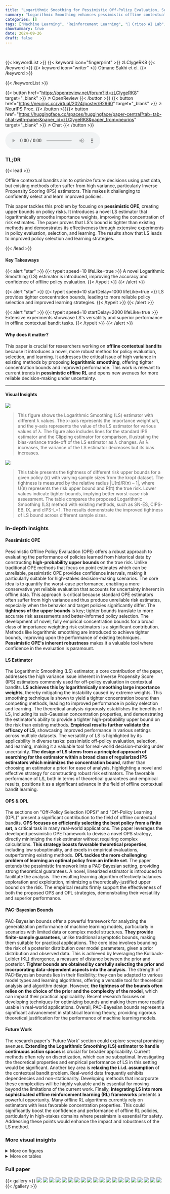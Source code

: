 ```yaml
---
title: "Logarithmic Smoothing for Pessimistic Off-Policy Evaluation, Selection and Learning"
summary: "Logarithmic Smoothing enhances pessimistic offline contextual bandit algorithms by providing tighter concentration bounds for improved policy evaluation, selection and learning."
categories: []
tags: ["Machine Learning", "Reinforcement Learning", "🏢 Criteo AI Lab",]
showSummary: true
date: 2024-09-26
draft: false
---
```


<br>

{{< keywordList >}}
{{< keyword icon="fingerprint" >}} zLClygeRK8 {{< /keyword >}}
{{< keyword icon="writer" >}} Otmane Sakhi et el. {{< /keyword >}}
 
{{< /keywordList >}}

{{< button href="https://openreview.net/forum?id=zLClygeRK8" target="_blank" >}}
↗ OpenReview
{{< /button >}}
{{< button href="https://neurips.cc/virtual/2024/poster/92960" target="_blank" >}}
↗ NeurIPS Proc.
{{< /button >}}{{< button href="https://huggingface.co/spaces/huggingface/paper-central?tab=tab-chat-with-paper&paper_id=zLClygeRK8&paper_from=neurips" target="_blank" >}}
↗ Chat
{{< /button >}}



<audio controls>
    <source src="https://ai-paper-reviewer.com/zLClygeRK8/podcast.wav" type="audio/wav">
    Your browser does not support the audio element.
</audio>


### TL;DR


{{< lead >}}

Offline contextual bandits aim to optimize future decisions using past data, but existing methods often suffer from high variance, particularly Inverse Propensity Scoring (IPS) estimators.  This makes it challenging to confidently select and learn improved policies.  

This paper tackles this problem by focusing on **pessimistic OPE**, creating upper bounds on policy risks.  It introduces a novel LS estimator that logarithmically smooths importance weights, improving the concentration of risk estimates.  The paper proves that LS's bound is tighter than existing methods and demonstrates its effectiveness through extensive experiments in policy evaluation, selection, and learning.  The results show that LS leads to improved policy selection and learning strategies.

{{< /lead >}}


#### Key Takeaways

{{< alert "star" >}}
{{< typeit speed=10 lifeLike=true >}} A novel Logarithmic Smoothing (LS) estimator is introduced, improving the accuracy and confidence of offline policy evaluation. {{< /typeit >}}
{{< /alert >}}

{{< alert "star" >}}
{{< typeit speed=10 startDelay=1000 lifeLike=true >}} LS provides tighter concentration bounds, leading to more reliable policy selection and improved learning strategies. {{< /typeit >}}
{{< /alert >}}

{{< alert "star" >}}
{{< typeit speed=10 startDelay=2000 lifeLike=true >}} Extensive experiments showcase LS's versatility and superior performance in offline contextual bandit tasks. {{< /typeit >}}
{{< /alert >}}

#### Why does it matter?
This paper is crucial for researchers working on **offline contextual bandits** because it introduces a novel, more robust method for policy evaluation, selection, and learning.  It addresses the critical issue of high variance in existing methods by proposing **logarithmic smoothing**, offering tighter concentration bounds and improved performance. This work is relevant to current trends in **pessimistic offline RL** and opens new avenues for more reliable decision-making under uncertainty.

------
#### Visual Insights



![](https://ai-paper-reviewer.com/zLClygeRK8/figures_4_1.jpg)

> This figure shows the Logarithmic Smoothing (LS) estimator with different λ values.  The x-axis represents the importance weight ωπ, and the y-axis represents the value of the LS estimator for various values of λ.  The figure also includes lines for the standard IPS estimator and the Clipping estimator for comparison, illustrating the bias-variance trade-off of the LS estimator as λ changes.  As λ increases, the variance of the LS estimator decreases but its bias increases.





![](https://ai-paper-reviewer.com/zLClygeRK8/tables_8_1.jpg)

> This table presents the tightness of different risk upper bounds for a given policy (π) with varying sample sizes from the kropt dataset. The tightness is measured by the relative radius |U(π)/R(π) – 1|, where U(π) represents the risk upper bound and R(π) the true risk. Lower values indicate tighter bounds, implying better worst-case risk assessment.  The table compares the proposed Logarithmic Smoothing (LS) method with existing methods, such as SN-ES, CIPS-EB, IX, and cIPS-L=1. The results demonstrate the improved tightness of LS bound across different sample sizes.





### In-depth insights


#### Pessimistic OPE
Pessimistic Offline Policy Evaluation (OPE) offers a robust approach to evaluating the performance of policies learned from historical data by constructing **high-probability upper bounds** on the true risk.  Unlike traditional OPE methods that focus on point estimates which can be unreliable, pessimistic OPE provides confidence intervals, making it particularly suitable for high-stakes decision-making scenarios.  The core idea is to quantify the worst-case performance, enabling a more conservative yet reliable evaluation that accounts for uncertainty inherent in offline data. This approach is critical because standard OPE estimators often suffer from high variance and thus produce unreliable risk estimates, especially when the behavior and target policies significantly differ. The **tightness of the upper bounds** is key; tighter bounds translate to more accurate risk assessments and better-informed policy selection.  The development of novel, fully empirical concentration bounds for a broad class of importance weighting risk estimators is a significant contribution.   Methods like logarithmic smoothing are introduced to achieve tighter bounds, improving upon the performance of existing techniques.  **Pessimistic OPE's inherent robustness** makes it a valuable tool where confidence in the evaluation is paramount.

#### LS Estimator
The Logarithmic Smoothing (LS) estimator, a core contribution of the paper, addresses the high variance issue inherent in Inverse Propensity Score (IPS) estimators commonly used for off-policy evaluation in contextual bandits.  **LS achieves this by logarithmically smoothing large importance weights**, thereby mitigating the instability caused by extreme weights.  This smoothing technique is shown to yield a tighter concentration bound than competing methods, leading to improved performance in policy selection and learning. The theoretical analysis rigorously establishes the benefits of LS, including its sub-Gaussian concentration properties, and demonstrating the estimator's ability to provide a tighter high-probability upper bound on the risk than existing methods.  **Empirical results further validate the efficacy of LS**, showcasing improved performance in various settings across multiple datasets. The versatility of LS is highlighted by its applicability in diverse tasks: pessimistic off-policy evaluation, selection, and learning, making it a valuable tool for real-world decision-making under uncertainty.  **The design of LS stems from a principled approach of searching for the estimator within a broad class of regularized IPS estimators which minimizes the concentration bound**, rather than choosing an estimator a priori for ease of analysis, highlighting a novel and effective strategy for constructing robust risk estimators.  The favorable performance of LS, both in terms of theoretical guarantees and empirical results, positions it as a significant advance in the field of offline contextual bandit learning.

#### OPS & OPL
The sections on "Off-Policy Selection (OPS)" and "Off-Policy Learning (OPL)" present a significant contribution to the field of offline contextual bandits.  **OPS focuses on efficiently selecting the best policy from a finite set**, a critical task in many real-world applications.  The paper leverages the developed pessimistic OPE framework to devise a novel OPS strategy, directly minimizing the risk estimator without requiring complex calculations.  **This strategy boasts favorable theoretical properties**, including low suboptimality, and excels in empirical evaluations, outperforming existing methods.  **OPL tackles the more challenging problem of learning an optimal policy from an infinite set**.  The paper extends the pessimistic framework into a PAC-Bayesian setting, providing strong theoretical guarantees.  A novel, linearized estimator is introduced to facilitate the analysis. The resulting learning algorithm effectively balances exploration and exploitation, minimizing a theoretically-justified upper bound on the risk. The empirical results firmly support the effectiveness of both the proposed OPS and OPL strategies, demonstrating their versatility and superior performance.

#### PAC-Bayesian Bounds
PAC-Bayesian bounds offer a powerful framework for analyzing the generalization performance of machine learning models, particularly in scenarios with limited data or complex model structures.  **They provide finite-sample guarantees**, unlike traditional asymptotic bounds, making them suitable for practical applications.  The core idea involves bounding the risk of a posterior distribution over model parameters, given a prior distribution and observed data.  This is achieved by leveraging the Kullback-Leibler (KL) divergence, a measure of distance between the prior and posterior.  **Tighter bounds are obtained by carefully selecting the prior and incorporating data-dependent aspects into the analysis**.  The strength of PAC-Bayesian bounds lies in their flexibility; they can be adapted to various model types and learning algorithms, offering a versatile tool for theoretical analysis and algorithm design.  However, **the tightness of the bounds often relies on the choice of the prior and the complexity of the model**, which can impact their practical applicability.  Recent research focuses on developing techniques for optimizing bounds and making them more readily usable in real-world applications.  Overall, PAC-Bayesian bounds represent a significant advancement in statistical learning theory, providing rigorous theoretical justification for the performance of machine learning models.

#### Future Work
The research paper's 'Future Work' section could explore several promising avenues.  **Extending the Logarithmic Smoothing (LS) estimator to handle continuous action spaces** is crucial for broader applicability. Current methods often rely on discretization, which can be suboptimal. Investigating the theoretical properties and empirical performance of LS in this setting would be significant.  Another key area is **relaxing the i.i.d. assumption** of the contextual bandit problem.  Real-world data frequently exhibits dependencies and non-stationarity. Developing methods that incorporate these complexities will be highly valuable and is essential for moving beyond the limitations of the current work.  Finally, **integrating LS into more sophisticated offline reinforcement learning (RL) frameworks** presents a powerful opportunity.  Many offline RL algorithms currently rely on estimators with less favorable concentration properties. This could significantly boost the confidence and performance of offline RL policies, particularly in high-stakes domains where pessimism is essential for safety. Addressing these points would enhance the impact and robustness of the LS method.


### More visual insights

<details>
<summary>More on figures
</summary>


![](https://ai-paper-reviewer.com/zLClygeRK8/figures_9_1.jpg)

> This figure shows the results of experiments comparing different methods for off-policy evaluation (OPE) and off-policy selection (OPS).  The left panel shows the cumulative distribution of the relative radius of different upper bounds on the risk, demonstrating that the Logarithmic Smoothing (LS) bound is generally tighter than competing bounds. The right panel shows the performance of various selection strategies on the task of choosing better performing policies than a logging policy, illustrating the advantages of using pessimistic strategies based on tighter upper bounds. 


![](https://ai-paper-reviewer.com/zLClygeRK8/figures_19_1.jpg)

> This figure shows the results of evaluating the empirical moments bound (Proposition 1) for different values of L (moment order) and different regularized IPS functions (IPS, Clipped IPS, Implicit Exploration, Exponential Smoothing).  It demonstrates how the tightness of the upper bound varies with the number of moments used and different regularizers. The experiment was performed on the 'balance-scale' dataset, with parameters λ = √1/n and a fixed policy with R(π) = -0.93.


![](https://ai-paper-reviewer.com/zLClygeRK8/figures_19_2.jpg)

> The figure shows the impact of the logarithmic smoothing parameter λ on the Logarithmic Smoothing estimator.  When λ = 0, the estimator is equivalent to the standard IPS estimator. As λ increases, the importance weights are smoothed, leading to a bias-variance tradeoff. The plot shows how the LS estimator behaves for different values of λ, demonstrating its ability to control bias and variance.


![](https://ai-paper-reviewer.com/zLClygeRK8/figures_42_1.jpg)

> This figure shows the results of experiments conducted for off-policy evaluation (OPE) and off-policy selection (OPS). The left panel compares the tightness of different risk upper bounds in OPE by plotting the cumulative distribution of their relative radiuses. The right panel shows the performance of different policy selection strategies (IPS, SN, SN-ES, CIPS-EB, IX, CIPS-L=1, and LS) by displaying the percentage of times each strategy selected the best, better, or worse policies than the behavior policy.


![](https://ai-paper-reviewer.com/zLClygeRK8/figures_42_2.jpg)

> This figure presents the results of experiments conducted for off-policy evaluation (OPE) and off-policy selection (OPS). The left subplot shows a comparison of the tightness of different upper bounds used for OPE, illustrating how the Logarithmic Smoothing (LS) bound provides tighter estimates than existing methods.  The right subplot illustrates the performance of various policy selection strategies, highlighting the effectiveness of pessimistic selection approaches using tighter bounds in selecting better-performing policies and avoiding worse ones.


</details>




<details>
<summary>More on tables
</summary>


![](https://ai-paper-reviewer.com/zLClygeRK8/tables_35_1.jpg)
> This table presents the results of an experiment designed to evaluate the tightness of different risk upper bounds. The experiment uses the kropt dataset and varies the number of samples used to estimate the risk. The table compares the relative radius (|U(π)/R(π) - 1|) of the LS bound to several other bounds from the literature, including SN-ES, CIPS-EB, IX and CIPS-L=1. The results show that LS bound is tighter than the other bounds, indicating better performance in assessing a policy's worst-case risk.

![](https://ai-paper-reviewer.com/zLClygeRK8/tables_39_1.jpg)
> This table presents the tightness of different risk upper bounds for a given policy π, using the relative radius |U(π)/R(π) - 1| as a measure. The tightness of the bound indicates how close the estimated risk is to the true risk.  The table shows how the tightness changes as the number of samples in the kropt dataset varies.  The bounds compared include SN-ES, CIPS-EB, IX, CIPS-L=1 (ours), and LS (ours).

![](https://ai-paper-reviewer.com/zLClygeRK8/tables_40_1.jpg)
> This table presents the average relative radius for different bounds across eleven UCI datasets.  The relative radius, |U(π)/R(π) - 1|, measures the tightness of each bound for each dataset, indicating how well the bound approximates the true risk. Lower values indicate tighter bounds and better performance.  The bounds compared include SN-ES, CIPS-EB, IX, cIPS-L=1 (the authors' proposed method), and LS (the authors' proposed method). The results show that the LS bound consistently outperforms other bounds across all datasets.

![](https://ai-paper-reviewer.com/zLClygeRK8/tables_40_2.jpg)
> This table presents the average relative radius of different upper bounds for ideal policies with various temperature parameters (τ).  The relative radius, |U(π)/R(π) - 1|, measures the tightness of the bound U(π) in estimating the true risk R(π). Lower values indicate tighter bounds, which are preferable for more precise policy evaluation. The table compares the Logarithmic Smoothing (LS) bound with other existing methods, including SN-ES, cIPS-EB, IX, and cIPS-L=1, across different temperature settings to demonstrate its superior performance. 

![](https://ai-paper-reviewer.com/zLClygeRK8/tables_41_1.jpg)
> This table presents the results of off-policy selection experiments.  For each of the eleven datasets used, it shows how many times each method (IPS, SNIPS, SN-ES, CIPS-EB, IX, cIPS-L=1, LS) selected a policy that performed worse than the behavior policy (W), better than the behavior policy (B), or was the best policy (π). The results highlight the reliability of using upper bounds for policy selection, as they avoid selecting worse-performing policies.

![](https://ai-paper-reviewer.com/zLClygeRK8/tables_41_2.jpg)
> This table presents the results of an experiment evaluating the tightness of different risk upper bounds for offline contextual bandit policy evaluation. The tightness is measured by the relative radius |U(π)/R(π) - 1|, which represents how closely the risk upper bound U(π) approximates the true risk R(π).  The experiment uses the kropt dataset and varies the number of samples used to compute the bounds.  The table compares five bounds: SN-ES, CIPS-EB, IX, CIPS-L=1 (the authors' new bound), and LS (the authors' logarithmic smoothing estimator). The results show the relative radius for each bound with varying numbers of samples. Lower relative radius values indicate tighter bounds and better estimation accuracy.

</details>




### Full paper

{{< gallery >}}
<img src="https://ai-paper-reviewer.com/zLClygeRK8/1.png" class="grid-w50 md:grid-w33 xl:grid-w25" />
<img src="https://ai-paper-reviewer.com/zLClygeRK8/2.png" class="grid-w50 md:grid-w33 xl:grid-w25" />
<img src="https://ai-paper-reviewer.com/zLClygeRK8/3.png" class="grid-w50 md:grid-w33 xl:grid-w25" />
<img src="https://ai-paper-reviewer.com/zLClygeRK8/4.png" class="grid-w50 md:grid-w33 xl:grid-w25" />
<img src="https://ai-paper-reviewer.com/zLClygeRK8/5.png" class="grid-w50 md:grid-w33 xl:grid-w25" />
<img src="https://ai-paper-reviewer.com/zLClygeRK8/6.png" class="grid-w50 md:grid-w33 xl:grid-w25" />
<img src="https://ai-paper-reviewer.com/zLClygeRK8/7.png" class="grid-w50 md:grid-w33 xl:grid-w25" />
<img src="https://ai-paper-reviewer.com/zLClygeRK8/8.png" class="grid-w50 md:grid-w33 xl:grid-w25" />
<img src="https://ai-paper-reviewer.com/zLClygeRK8/9.png" class="grid-w50 md:grid-w33 xl:grid-w25" />
<img src="https://ai-paper-reviewer.com/zLClygeRK8/10.png" class="grid-w50 md:grid-w33 xl:grid-w25" />
<img src="https://ai-paper-reviewer.com/zLClygeRK8/11.png" class="grid-w50 md:grid-w33 xl:grid-w25" />
<img src="https://ai-paper-reviewer.com/zLClygeRK8/12.png" class="grid-w50 md:grid-w33 xl:grid-w25" />
<img src="https://ai-paper-reviewer.com/zLClygeRK8/13.png" class="grid-w50 md:grid-w33 xl:grid-w25" />
<img src="https://ai-paper-reviewer.com/zLClygeRK8/14.png" class="grid-w50 md:grid-w33 xl:grid-w25" />
<img src="https://ai-paper-reviewer.com/zLClygeRK8/15.png" class="grid-w50 md:grid-w33 xl:grid-w25" />
<img src="https://ai-paper-reviewer.com/zLClygeRK8/16.png" class="grid-w50 md:grid-w33 xl:grid-w25" />
<img src="https://ai-paper-reviewer.com/zLClygeRK8/17.png" class="grid-w50 md:grid-w33 xl:grid-w25" />
<img src="https://ai-paper-reviewer.com/zLClygeRK8/18.png" class="grid-w50 md:grid-w33 xl:grid-w25" />
<img src="https://ai-paper-reviewer.com/zLClygeRK8/19.png" class="grid-w50 md:grid-w33 xl:grid-w25" />
<img src="https://ai-paper-reviewer.com/zLClygeRK8/20.png" class="grid-w50 md:grid-w33 xl:grid-w25" />
{{< /gallery >}}